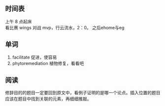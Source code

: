 ## 时间表

上午 8 点起床<br>
看比赛 wings 对战 mvp，行云流水，2：0。
之后ehome与eg

##  单词

1. facilitate 促进，使容易
2. phytoremediation 植物修复，看看吧

## 阅读

修辞目的的题目一定要回到原文中，看例子证明的是哪一个论点。插入位置的题目应该在题目中找到关联的元素，再细细推敲。
